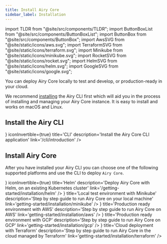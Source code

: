 ```yaml
---
title: Install Airy Core
sidebar_label: Installation
---
```


import TLDR from "@site/src/components/TLDR";
import ButtonBoxList from "@site/src/components/ButtonBoxList";
import ButtonBox from "@site/src/components/ButtonBox";
import AwsSVG from "@site/static/icons/aws.svg";
import TerraformSVG from "@site/static/icons/terraform.svg";
import Minikube from "@site/static/icons/minikube.svg";
import RocketSVG from "@site/static/icons/rocket.svg";
import HelmSVG from "@site/static/icons/helm.svg";
import GoogleSVG from "@site/static/icons/google.svg";

<TLDR>

You can deploy Airy Core locally
to test and develop, or production-ready in your cloud.

 </TLDR>

We recommend [installing](/cli/introduction.md) the Airy CLI first which will
aid you in the process of installing and managing your Airy Core instance. It is
easy to install and works on macOS and Linux.

## Install the Airy CLI

<ButtonBoxList>
<ButtonBox
icon={<RocketSVG />}
iconInvertible={true}
title='CLI'
description='Install the Airy Core CLI application'
link='/cli/introduction'
/>
</ButtonBoxList>

## Install Airy Core

After you have installed your Airy CLI you can choose one of the following supported platforms and use the CLI to deploy `Airy Core`.

<ButtonBoxList>
<ButtonBox
icon={<HelmSVG />}
iconInvertible={true}
title='Helm'
description='Deploy Airy Core with Helm, on an existing Kubernetes cluster'
link='/getting-started/installation/helm'
/>
</ButtonBoxList>
<ButtonBoxList>
<ButtonBox
icon={<Minikube />}
title='Local test environment with Minikube'
description='Step by step guide to run Airy Core on your local machine'
link='getting-started/installation/minikube'
/>
<ButtonBox
icon={<AwsSVG />}
title='Production ready environment with AWS'
description='Step by step guide to run Airy Core on AWS'
link='getting-started/installation/aws'
/>
<ButtonBox
icon={<GoogleSVG />}
title='Production ready environment with GCP'
description='Step by step guide to run Airy Core on GCP'
link='getting-started/installation/gcp'
/>
<ButtonBox
icon={<TerraformSVG />}
title='Cloud deployment with Terraform'
description='Step by step guide to run Airy Core in the cloud managed by Terraform'
link='getting-started/installation/terraform'
/>
</ButtonBoxList>

